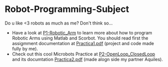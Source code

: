 # Robot-Programming-Subject
Do u like &lt;3 robots as much as me? Don't think so...
- Have a look at [P1-Robotic_Arm](./P1-Robotic_Arm) to learn more about how to program Robotic Arms using Matlab and Scorbot. You should read first the  assigmment documentation at [Practica1.pdf](./P1-Robotic_Arm/Practica1.pdf) (project and code made fully by me).
- Check out this cool Microbots Practice at [P2-OpenLoop_ClosedLoop](./P2-OpenLoop_ClosedLoop) and its documtation [Practica2.pdf](./P2-OpenLoop_ClosedLoop/Practica2.pdf) (made alogn side my partner Aquiles).
